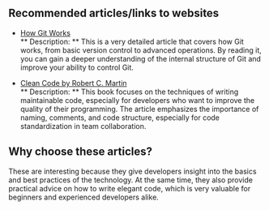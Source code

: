 ## Recommended articles/links to websites
- [How Git Works](https://git-scm.com/book/en/v2)  
** Description: ** This is a very detailed article that covers how Git works, from basic version control to advanced operations. By reading it, you can gain a deeper understanding of the internal structure of Git and improve your ability to control Git.
  
- [Clean Code by Robert C. Martin](https://cleancoders.com/)  
** Description: ** This book focuses on the techniques of writing maintainable code, especially for developers who want to improve the quality of their programming. The article emphasizes the importance of naming, comments, and code structure, especially for code standardization in team collaboration.


## Why choose these articles?
These are interesting because they give developers insight into the basics and best practices of the technology. At the same time, they also provide practical advice on how to write elegant code, which is very valuable for beginners and experienced developers alike.
